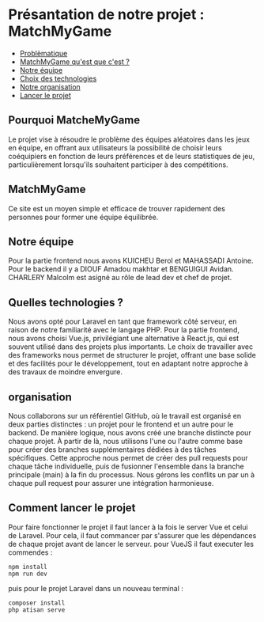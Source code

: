 # Présantation de notre projet : MatchMyGame

- [Problèmatique](#pourquoi-matchemygame)
- [MatchMyGame qu'est que c'est ?](#matchmygame)
- [Notre équipe](#notre-équipe)
- [Choix des technologies](#quelles-technologies)
- [Notre organisation](#organisation)
- [Lancer le projet](#comment-lancer-le-projet)

## Pourquoi MatcheMyGame
Le projet vise à résoudre le problème des équipes aléatoires dans les jeux en équipe, en offrant aux utilisateurs la possibilité de choisir leurs coéquipiers en fonction de leurs préférences et de leurs statistiques de jeu, particulièrement lorsqu'ils souhaitent participer à des compétitions.

## MatchMyGame
Ce site est un moyen simple et efficace de trouver rapidement des personnes pour former une équipe équilibrée.
## Notre équipe
Pour la partie frontend nous avons KUICHEU Berol et MAHASSADI Antoine.
Pour le backend il y a DIOUF Amadou makhtar et BENGUIGUI Avidan.
CHARLERY Malcolm est asigné au rôle de lead dev et chef de projet.

## Quelles technologies ?
Nous avons opté pour Laravel en tant que framework côté serveur, en raison de notre familiarité avec le langage PHP. Pour la partie frontend, nous avons choisi Vue.js, privilégiant une alternative à React.js, qui est souvent utilisé dans des projets plus importants. Le choix de travailler avec des frameworks nous permet de structurer le projet, offrant une base solide et des facilités pour le développement, tout en adaptant notre approche à des travaux de moindre envergure.

## organisation
Nous collaborons sur un référentiel GitHub, où le travail est organisé en deux parties distinctes : un projet pour le frontend et un autre pour le backend. De manière logique, nous avons créé une branche distincte pour chaque projet. À partir de là, nous utilisons l'une ou l'autre comme base pour créer des branches supplémentaires dédiées à des tâches spécifiques. Cette approche nous permet de créer des pull requests pour chaque tâche individuelle, puis de fusionner l'ensemble dans la branche principale (main) à la fin du processus. Nous gérons les conflits un par un à chaque pull request pour assurer une intégration harmonieuse.

## Comment lancer le projet
Pour faire fonctionner le projet il faut lancer à la fois le server Vue et celui de Laravel. Pour cela, il faut commancer par s'assurer que les dépendances de chaque projet avant de lancer le serveur. pour VueJS il faut executer les commendes :

    npm install
    npm run dev

puis pour le projet Laravel dans un nouveau terminal : 

    composer install
    php atisan serve
